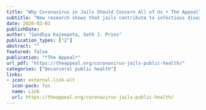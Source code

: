 ```yaml
---
title: "Why Coronavirus in Jails Should Concern All of Us • The Appeal"
subtitle: "New research shows that jails contribute to infectious disease deaths in the greater community."
date: 2020-03-01
publishDate: 
author: "Sandhya Kajeepeta, Seth J. Prins"
publication_types: ["2"]
abstract: ""
featured: false
publication: "*The Appeal*"
url_pdf: "https://theappeal.org/coronavirus-jails-public-health/"
categories: ["Decarceral public health"]
links:
- icon: external-link-alt
  icon-pack: fas
  name: Link
  url: https://theappeal.org/coronavirus-jails-public-health/
---
```


